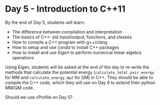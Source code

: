 # Day 5 - Introduction to C++11

By the end of Day 5, students will learn:

- The difference between compilation and interpretation
- The basics of C++: std input/output, functions, and classes
- How to compile a C++ program with g++/clang
- How to setup and use *conda* to install C++ packages
- How to install and use *Eigen* to perform numerical linear algebra operations

Using Eigen, students will be asked at the end of the day to re-write the methods that calculate the potential energy (`calculate_total_pair_energy` for MM and `calculate_energy_mp2` for QM) in C++. They should be able to compile the C++ code, which they will use on Day 6 to extend their python MM/QM code. 

Should we use cProfile on Day 5?
